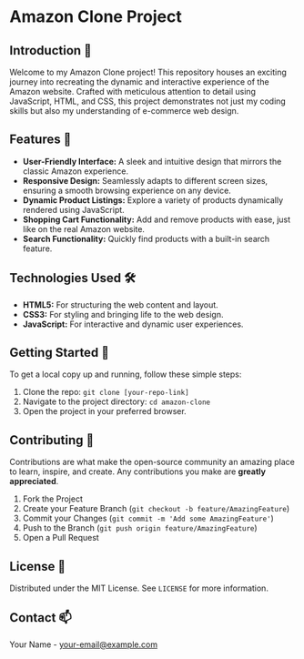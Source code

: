   <h1>Amazon Clone Project</h1>

  <section>
        <h2>Introduction 🚀</h2>
        <p>Welcome to my Amazon Clone project! This repository houses an exciting journey into recreating the dynamic and interactive experience of the Amazon website. Crafted with meticulous attention to detail using JavaScript, HTML, and CSS, this project demonstrates not just my coding skills but also my understanding of e-commerce web design.</p>
    </section>

  <section>
        <h2>Features 🌟</h2>
        <ul>
            <li><strong>User-Friendly Interface:</strong> A sleek and intuitive design that mirrors the classic Amazon experience.</li>
            <li><strong>Responsive Design:</strong> Seamlessly adapts to different screen sizes, ensuring a smooth browsing experience on any device.</li>
            <li><strong>Dynamic Product Listings:</strong> Explore a variety of products dynamically rendered using JavaScript.</li>
            <li><strong>Shopping Cart Functionality:</strong> Add and remove products with ease, just like on the real Amazon website.</li>
            <li><strong>Search Functionality:</strong> Quickly find products with a built-in search feature.</li>
        </ul>
    </section>

  <section>
        <h2>Technologies Used 🛠️</h2>
        <ul>
            <li><strong>HTML5:</strong> For structuring the web content and layout.</li>
            <li><strong>CSS3:</strong> For styling and bringing life to the web design.</li>
            <li><strong>JavaScript:</strong> For interactive and dynamic user experiences.</li>
        </ul>
    </section>



  <section>
        <h2>Getting Started 🚀</h2>
        <p>To get a local copy up and running, follow these simple steps:</p>
        <ol>
            <li>Clone the repo: <code>git clone [your-repo-link]</code></li>
            <li>Navigate to the project directory: <code>cd amazon-clone</code></li>
            <li>Open the project in your preferred browser.</li>
        </ol>
    </section>

  <section>
        <h2>Contributing 🤝</h2>
        <p>Contributions are what make the open-source community an amazing place to learn, inspire, and create. Any contributions you make are <strong>greatly appreciated</strong>.</p>
        <ol>
            <li>Fork the Project</li>
            <li>Create your Feature Branch (<code>git checkout -b feature/AmazingFeature</code>)</li>
            <li>Commit your Changes (<code>git commit -m 'Add some AmazingFeature'</code>)</li>
            <li>Push to the Branch (<code>git push origin feature/AmazingFeature</code>)</li>
            <li>Open a Pull Request</li>
        </ol>
  </section>

  <section>
        <h2>License 📜</h2>
        <p>Distributed under the MIT License. See <code>LICENSE</code> for more information.</p>
    </section>

  <section>
        <h2>Contact 📫</h2>
        <p>Your Name - <a href="mailto:Akshat04Shrivastava@example.com">your-email@example.com</a></p>
    </section>
